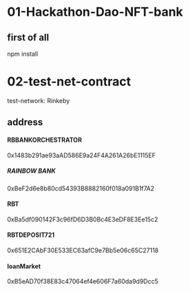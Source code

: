 # 01-Hackathon-Dao-NFT-bank 

## first of all ##

npm install 

# 02-test-net-contract #

test-network: Rinkeby

## address ##

#### RBBANKORCHESTRATOR ####

0x1483b291ae93aAD586E9a24F4A261A26bE1115EF

##### RAINBOW BANK #####

0xBeF2d6e8b80cd54393B8882160f018a091B1f7A2

#### RBT ####

0xBa5df090142F3c96fD6D3B0Bc4E3eDF8E3Ee15c2

#### RBTDEPOSIT721 ####

0x651E2CAbF30E533EC63afC9e7Bb5e06c65C27118

#### loanMarket ####

0xB5eAD70f38E83c47064ef4e606F7a60da9d9Dcc5

